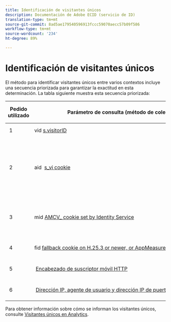 ```yaml
---
title: Identificación de visitantes únicos
description: Documentación de Adobe ECID (servicio de ID)
translation-type: tm+mt
source-git-commit: 8ad5ae179540596913fccc59070aecc57b09f586
workflow-type: tm+mt
source-wordcount: '234'
ht-degree: 89%

---
```



# Identificación de visitantes únicos

El método para identificar visitantes únicos entre varios contextos incluye una secuencia priorizada para garantizar la exactitud en esta determinación. La tabla siguiente muestra esta secuencia priorizada:

| Pedido utilizado | Parámetro de consulta (método de colección) | valor de columna post_visid_type | Presente cuando |
|---|---|---|---|
|  1  | vid [s.visitorID](https://docs.adobe.com/content/help/es-ES/analytics/technotes/visitor-identification.html)  | 0  | `s.visitorID` está configurado. |
|  2  | aid  [s_vi cookie](https://docs.adobe.com/content/help/es-ES/analytics/technotes/visitor-identification.html)  | 3  | El visitante tenía una cookie s_vi existente antes de que se implementara el servicio de ID del visitante o de configurar un [periodo de gracia](https://docs.adobe.com/content/help/es-ES/id-service/using/reference/analytics-reference/grace-period.html) del ID del visitante.  |
|  3  | mid [AMCV_ cookie set by Identity Service](https://docs.adobe.com/content/help/es-ES/id-service/using/home.html)  |  5  |  El explorador del visitante acepta cookies (propias) y se implementa [!UICONTROL Identity Service]. |
|  4  | fid [fallback cookie on H.25.3 or newer, or AppMeasurement for JavaScript](https://docs.adobe.com/content/help/es-ES/analytics/technotes/visitor-identification.html)  |  4  |  El explorador del visitante acepta cookies (de origen).  |
|  5  |  [Encabezado de suscriptor móvil HTTP](https://docs.adobe.com/content/help/es-ES/analytics/technotes/visitor-identification.html)  |  2  |  El dispositivo se reconoce como dispositivo móvil.  |
|  6  |  [Dirección IP, agente de usuario y dirección IP de puerta de enlace](https://docs.adobe.com/content/help/es-ES/analytics/technotes/visitor-identification.html)  |  1  |  El explorador del visitante no acepta cookies. |

Para obtener información sobre cómo se informan los visitantes únicos, consulte [Visitantes únicos en Analytics](https://docs.adobe.com/content/help/es-ES/analytics/components/variables/dimensions-reports/reports-unique-visitors-v15-dsc.html).
